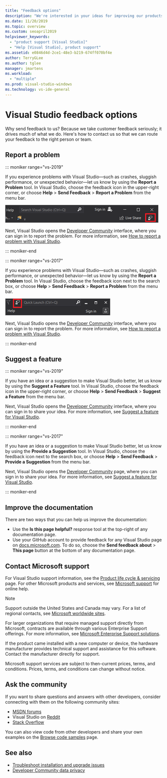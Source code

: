 ```yaml
---
title: "Feedback options"
description: "We're interested in your ideas for improving our products and documentation; here's how to send us feedback."
ms.date: 11/20/2019
ms.topic: overview
ms.custom: seoapril2019
helpviewer_keywords:
  - "product support [Visual Studio]"
  - "Help [Visual Studio], product support"
ms.assetid: e0846d4d-2ce1-48e3-b219-674ff070bf4e
author: TerryGLee
ms.author: tglee
manager: jmartens
ms.workload:
  - "multiple"
ms.prod: visual-studio-windows
ms.technology: vs-ide-general
---
```

# Visual Studio feedback options

Why send feedback to us? Because we take customer feedback seriously; it drives much of what we do. Here's how to contact us so that we can route your feedback to the right person or team.

## Report a problem

::: moniker range="vs-2019"

If you experience problems with Visual Studio&mdash;such as crashes, sluggish performance, or unexpected behavior&mdash;let us know by using the **Report a Problem** tool. In Visual Studio, choose the feedback icon in the upper-right corner, or choose **Help** > **Send Feedback** > **Report a Problem** from the menu bar.

![Send Feedback icon in the Visual Studio 2019 IDE](./media/vs-2019/send-feedback-icon.png)

Next, Visual Studio opens the [Developer Community](https://aka.ms/feedback/suggest?space=8) interface, where you can sign in to report the problem. For more information, see [How to report a problem with Visual Studio](how-to-report-a-problem-with-visual-studio.md).

::: moniker-end

::: moniker range="vs-2017"

If you experience problems with Visual Studio&mdash;such as crashes, sluggish performance, or unexpected behavior&mdash;let us know by using the **Report a Problem** tool. In Visual Studio, choose the feedback icon next to the search box, or choose **Help** > **Send Feedback** > **Report a Problem** from the menu bar.

![Send Feedback icon in the Visual Studio 2019 IDE](./media/send-feedback-icon.png)

Next, Visual Studio opens the [Developer Community](https://aka.ms/feedback/suggest?space=8) interface, where you can sign in to report the problem. For more information, see [How to report a problem with Visual Studio](how-to-report-a-problem-with-visual-studio.md).

::: moniker-end

## Suggest a feature

::: moniker range="vs-2019"

If you have an idea or a suggestion to make Visual Studio better, let us know by using the **Suggest a Feature** tool. In Visual Studio, choose the feedback icon in the upper-right corner, or choose **Help** > **Send Feedback** > **Suggest a Feature** from the menu bar.

Next, Visual Studio opens the [Developer Community](https://aka.ms/feedback/suggest?space=8) interface, where you can sign in to share your idea. For more information, see [Suggest a feature for Visual Studio](suggest-a-feature.md).

::: moniker-end

::: moniker range="vs-2017"

If you have an idea or a suggestion to make Visual Studio better, let us know by using the **Provide a Suggestion** tool. In Visual Studio, choose the feedback icon next to the search box, or choose **Help** > **Send Feedback** > **Provide a Suggestion** from the menu bar.

Next, Visual Studio opens the [Developer Community](https://aka.ms/feedback/suggest?space=8) page, where you can sign in to share your idea. For more information, see [Suggest a feature for Visual Studio](suggest-a-feature.md).

::: moniker-end

## Improve the documentation

There are two ways that you can help us improve the documentation:

* Use the **Is this page helpful?** response tool at the top-right of any documentation page.
* Use your GitHub account to provide feedback for any Visual Studio page on [docs.microsoft.com](../index.yml). To do so, choose the **Send feedback about** > **This page** button at the bottom of any documentation page.

## Contact Microsoft support

For Visual Studio support information, see the [Product life cycle & servicing](/visualstudio/releases/2019/servicing/) page. For other Microsoft products and services, see [Microsoft support](https://support.microsoft.com/) for online help.

> [!NOTE]
> Support outside the United States and Canada may vary. For a list of regional contacts, see [Microsoft worldwide sites](https://www.microsoft.com/worldwide/).

For larger organizations that require managed support directly from Microsoft, contracts are available through various Enterprise Support offerings. For more information, see [Microsoft Enterprise Support solutions](https://www.microsoft.com/industry/services/support).

If the product came installed with a new computer or device, the hardware manufacturer provides technical support and assistance for this software. Contact the manufacturer directly for support.

Microsoft support services are subject to then-current prices, terms, and conditions. Prices, terms, and conditions can change without notice.

## Ask the community

If you want to share questions and answers with other developers, consider connecting with them on the following community sites:

* [MSDN forums](https://social.msdn.microsoft.com/Forums/home)
* Visual Studio on [Reddit](https://www.reddit.com/r/VisualStudio/)
* [Stack Overflow](https://stackoverflow.com/search?q=visual+studio+-code)

You can also view code from other developers and share your own examples on the [Browse code samples](/samples/browse/) page.

## See also

* [Troubleshoot installation and upgrade issues](../install/troubleshooting-installation-issues.md)
* [Developer Community data privacy](developer-community-privacy.md)
